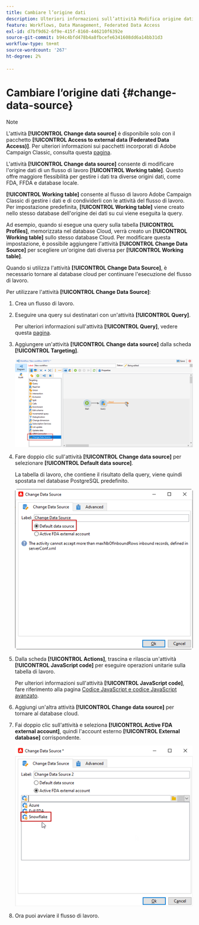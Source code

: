 ```yaml
---
title: Cambiare l’origine dati
description: Ulteriori informazioni sull’attività Modifica origine dati
feature: Workflows, Data Management, Federated Data Access
exl-id: d7bf9d62-6f9e-415f-8160-446210f6392e
source-git-commit: b94c4bfd478b4a8fbcefe6341608dd6a14bb31d3
workflow-type: tm+mt
source-wordcount: '267'
ht-degree: 2%

---
```


# Cambiare l’origine dati {#change-data-source}

>[!NOTE]
>
> L&#39;attività **[!UICONTROL Change data source]** è disponibile solo con il pacchetto **[!UICONTROL Access to external data (Federated Data Access)]**. Per ulteriori informazioni sui pacchetti incorporati di Adobe Campaign Classic, consulta questa [pagina](../../installation/using/installing-campaign-standard-packages.md).

L&#39;attività **[!UICONTROL Change data source]** consente di modificare l&#39;origine dati di un flusso di lavoro **[!UICONTROL Working table]**. Questo offre maggiore flessibilità per gestire i dati tra diverse origini dati, come FDA, FFDA e database locale.

**[!UICONTROL Working table]** consente al flusso di lavoro Adobe Campaign Classic di gestire i dati e di condividerli con le attività del flusso di lavoro.
Per impostazione predefinita, **[!UICONTROL Working table]** viene creato nello stesso database dell&#39;origine dei dati su cui viene eseguita la query.

Ad esempio, quando si esegue una query sulla tabella **[!UICONTROL Profiles]**, memorizzata nel database Cloud, verrà creato un **[!UICONTROL Working table]** sullo stesso database Cloud.
Per modificare questa impostazione, è possibile aggiungere l&#39;attività **[!UICONTROL Change Data Source]** per scegliere un&#39;origine dati diversa per **[!UICONTROL Working table]**.

Quando si utilizza l&#39;attività **[!UICONTROL Change Data Source]**, è necessario tornare al database cloud per continuare l&#39;esecuzione del flusso di lavoro.

Per utilizzare l&#39;attività **[!UICONTROL Change Data Source]**:

1. Crea un flusso di lavoro.

1. Eseguire una query sui destinatari con un&#39;attività **[!UICONTROL Query]**.

   Per ulteriori informazioni sull&#39;attività **[!UICONTROL Query]**, vedere questa [pagina](../../workflow/using/query.md#creating-a-query).

1. Aggiungere un&#39;attività **[!UICONTROL Change data source]** dalla scheda **[!UICONTROL Targeting]**.

   ![](assets/change-data-source.png)

1. Fare doppio clic sull&#39;attività **[!UICONTROL Change data source]** per selezionare **[!UICONTROL Default data source]**.

   La tabella di lavoro, che contiene il risultato della query, viene quindi spostata nel database PostgreSQL predefinito.

   ![](assets/change-data-source_2.png)

1. Dalla scheda **[!UICONTROL Actions]**, trascina e rilascia un&#39;attività **[!UICONTROL JavaScript code]** per eseguire operazioni unitarie sulla tabella di lavoro.

   Per ulteriori informazioni sull&#39;attività **[!UICONTROL JavaScript code]**, fare riferimento alla pagina [Codice JavaScript e codice JavaScript avanzato](../../workflow/using/sql-code-and-javascript-code.md#javascript-code).

1. Aggiungi un&#39;altra attività **[!UICONTROL Change data source]** per tornare al database cloud.

1. Fai doppio clic sull&#39;attività e seleziona **[!UICONTROL Active FDA external account]**, quindi l&#39;account esterno **[!UICONTROL External database]** corrispondente.

   ![](assets/change-data-source_3.png)

1. Ora puoi avviare il flusso di lavoro.
